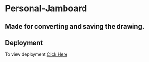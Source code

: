 # Personal-Jamboard
Made for converting and saving the drawing.
---
## Deployment
To view deployment [Click Here](https://shouryabrahmastra.github.io/Personal-Jamboard/)

